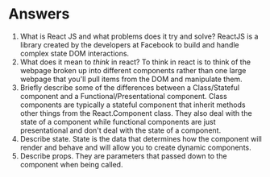 # Answers

1.  What is React JS and what problems does it try and solve?
    ReactJS is a library created by the developers at Facebook to build and handle complex state DOM interactions.
1.  What does it mean to _think_ in react?
    To think in react is to think of the webpage broken up into different components rather than one large webpage that you'll pull items from the DOM and manipulate them.
1.  Briefly describe some of the differences between a Class/Stateful component and a Functional/Presentational component.
    Class components are typically a stateful component that inherit methods other things from the React.Component class. They also deal with the state of a component while functional components are just presentational and don't deal with the state of a component.
1.  Describe state.
    State is the data that determines how the component will render and behave and will allow you to create dynamic components.
1.  Describe props.
    They are parameters that passed down to the component when being called.

